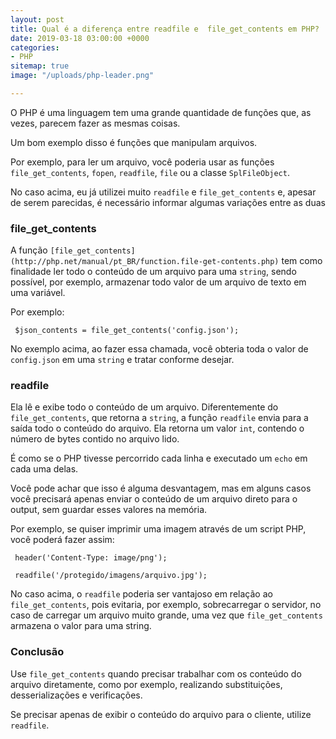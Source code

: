 ```yaml
---
layout: post
title: Qual é a diferença entre readfile e  file_get_contents em PHP?
date: 2019-03-18 03:00:00 +0000
categories:
- PHP
sitemap: true
image: "/uploads/php-leader.png"

---
```

O PHP é uma linguagem tem uma grande quantidade de funções que, as vezes, parecem fazer as mesmas coisas.

Um bom exemplo disso é funções que manipulam  arquivos. 

Por exemplo, para ler um arquivo, você poderia usar as funções `file_get_contents`, `fopen`, `readfile`, `file` ou a classe `SplFileObject`.

No caso acima, eu já utilizei muito `readfile` e `file_get_contents` e, apesar de serem parecidas, é necessário informar algumas variações entre as duas

### file_get_contents

A função `[file_get_contents](http://php.net/manual/pt_BR/function.file-get-contents.php)` tem como finalidade ler todo o conteúdo de um arquivo para uma `string`, sendo possível, por exemplo, armazenar todo valor de um arquivo de texto em uma variável.

Por exemplo:

     $json_contents = file_get_contents('config.json');

No exemplo acima, ao fazer essa chamada, você obteria toda o valor de `config.json` em uma `string` e tratar conforme desejar.

### readfile

Ela lê e exibe todo o conteúdo de um arquivo. Diferentemente do `file_get_contents`, que retorna a `string`, a função `readfile` envia para a saída todo o conteúdo do arquivo. Ela retorna um valor `int`, contendo o número de bytes contido no arquivo lido.

É como se o PHP tivesse percorrido cada linha e executado um `echo` em cada uma delas.

Você pode achar que isso é alguma desvantagem, mas em alguns casos você precisará apenas enviar o conteúdo de um arquivo direto para o output, sem guardar esses valores na memória.

Por exemplo, se quiser imprimir uma imagem através de um script PHP, você poderá fazer assim:

     header('Content-Type: image/png');
     
     readfile('/protegido/imagens/arquivo.jpg');

No caso acima, o `readfile` poderia ser vantajoso em relação ao `file_get_contents`, pois evitaria, por exemplo, sobrecarregar o servidor, no caso de carregar um arquivo muito grande, uma vez que `file_get_contents` armazena o valor para uma string.

 

### Conclusão

Use `file_get_contents` quando precisar trabalhar com os conteúdo do arquivo diretamente, como por exemplo, realizando substituições, desserializações e verificações.

Se precisar apenas de exibir o conteúdo do arquivo para o cliente, utilize `readfile`.